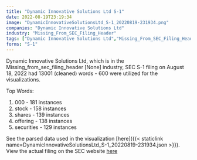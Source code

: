 ```yaml
---
title: "Dynamic Innovative Solutions Ltd S-1"
date: 2022-08-19T23:19:34
image: "DynamicInnovativeSolutionsLtd_S-1_20220819-231934.png"
companies: "Dynamic Innovative Solutions Ltd"
industry: "Missing_From_SEC_Filing_Header"
tags: ["Dynamic Innovative Solutions Ltd","Missing_From_SEC_Filing_Header","08-18-2022","S-1"]
forms: "S-1"
---
```

Dynamic Innovative Solutions Ltd, which is in the Missing_from_sec_filing_header [None] industry, SEC S-1 filing on August 18, 2022 had 13001 (cleaned) words - 600 were utilized for the visualizations.

Top Words:
1. 000 - 181 instances
2. stock - 158 instances
3. shares - 139 instances
4. offering - 138 instances
5. securities - 129 instances


See the parsed data used in the visualization [here]({{< staticlink name=DynamicInnovativeSolutionsLtd_S-1_20220819-231934.json >}}).  
View the actual filing on the SEC website [here](https://www.sec.gov/Archives/edgar/data/1936858/0001829126-22-015996.txt)